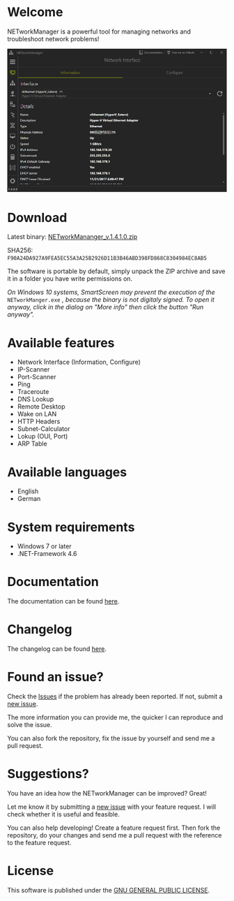 # Welcome

NETworkManager is a powerful tool for managing networks and troubleshoot network problems!

![](NETworkManager.gif)

# Download

Latest binary: [NETworkMananger_v.1.4.1.0.zip](https://github.com/BornToBeRoot/NETworkManager/releases/download/v1.4.1.0/NETworkManager_v1.4.1.0.zip)

SHA256: `F90A24DA927A9FEA5EC55A3A25B2926D11B3B46ABD398FD868C8304984EC8AB5`

The software is portable by default, simply unpack the ZIP archive and save it in a folder you have write permissions on.

_On Windows 10 systems, SmartScreen may prevent the execution of the_ `NETworkManger.exe` _, because the binary is not digitaly signed. To open it anyway, click in the dialog on "More info" then click the button "Run anyway"._

# Available features

- Network Interface (Information, Configure)
- IP-Scanner
- Port-Scanner
- Ping
- Traceroute
- DNS Lookup
- Remote Desktop
- Wake on LAN
- HTTP Headers
- Subnet-Calculator
- Lokup (OUI, Port)
- ARP Table

# Available languages

- English
- German

# System requirements

- Windows 7 or later
- .NET-Framework 4.6

# Documentation

The documentation can be found [here](Documentation/README.md).

# Changelog

The changelog can be found [here](https://github.com/BornToBeRoot/NETworkManager/wiki/Changelog).

# Found an issue?

Check the [Issues](https://github.com/BornToBeRoot/NETworkManager/issues) if the problem has already been reported. If not, submit a [new issue](https://github.com/BornToBeRoot/NETworkManager/issues/new).

The more information you can provide me, the quicker I can reproduce and solve the issue.

You can also fork the repository, fix the issue by yourself and send me a pull request.

# Suggestions?

You have an idea how the NETworkManager can be improved? Great!

Let me know it by submitting a [new issue](https://github.com/BornToBeRoot/NETworkManager/issues/new) with your feature request. I will check whether it is useful and feasible.

You can also help developing! Create a feature request first. Then fork the repository, do your changes and send me a pull request with the reference to the feature request. 

# License
This software is published under the [GNU GENERAL PUBLIC LICENSE](https://github.com/BornToBeRoot/NETworkManager/blob/master/LICENSE).
